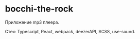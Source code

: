 # bocchi-the-rock

Приложение mp3 плеера.



Стек: 
Typescript, React, webpack, deezerAPI, SCSS, use-sound.
